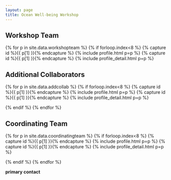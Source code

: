 ```yaml
---
layout: page
title: Ocean Well-being Workshop
---
```


<!-- prettier-ignore -->

<div class="container" style="margin-top: 20px;margin-bottom: 10px;">

## Workshop Team
 
{% for p in site.data.workshopteam %} {% if forloop.index<8 %}
{% capture id %}{{ p[1] }}{% endcapture %} {% include profile.html p=p %}
{% capture id %}{{ p[1] }}{% endcapture %} {% include profile_detail.html p=p %}
  
## Additional Collaborators

{% for p in site.data.addcollab %} {% if forloop.index<8 %}
{% capture id %}{{ p[1] }}{% endcapture %} {% include profile.html p=p %}
{% capture id %}{{ p[1] }}{% endcapture %} {% include profile_detail.html p=p %}

{% endif %} {% endfor %}

## Coordinating Team


{% for p in site.data.coordinatingteam %} {% if forloop.index<8 %}
{% capture id %}{{ p[1] }}{% endcapture %} {% include profile.html p=p %}
{% capture id %}{{ p[1] }}{% endcapture %} {% include profile_detail.html p=p %}

{% endif %} {% endfor %}
  
**primary contact** 
